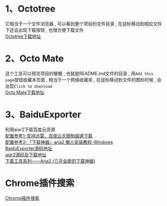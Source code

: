 # 1、Octotree
它相当于一个文件浏览器 , 可以看到整个项目的文件目录 , 在鼠标移动到相应文件下还会出现下载按钮 , 也很方便下载文件<br>
[Octotree下载地址](https://www.crx4chrome.com/extensions/bkhaagjahfmjljalopjnoealnfndnagc/)
# 2、Octo Mate
这个工具可以预览项目的梗概 , 也就是README.md文件的目录 , 用`Add this page`按钮收藏本页面 , 相当于一个网络收藏夹 , 在鼠标移动到文件的图标时候 , 会出现`Click to download`<br>
[Octo Mate下载地址](https://www.crx4chrome.com/crx/1150/)
# 3、BaiduExporter
利用aiar2下载百度云资源<br>
[配置参考1-支持迅雷、百度云无限制超速下载](https://github.com/itgoyo/Aria2)<br>
[配置参考2-「下载神器」aria2 懒人安装教程-Windows](https://www.appinn.com/aria2-in-windows-setup/)<br>
[BaiduExporter源码地址](https://github.com/acgotaku/BaiduExporter)<br>
[aiar2源码及下载地址](https://github.com/aria2/aria2/releases)<br>
[下载工具系列——Aria2 (几乎全能的下载神器)](http://www.senra.me/awesome-downloader-series-aria2-almost-the-best-all-platform-downloader/)

# Chrome插件搜索
[Chrome插件搜索](https://www.crx4chrome.com/)
